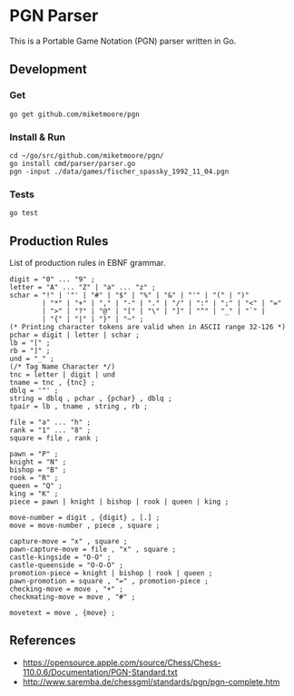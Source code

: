 # PGN Parser

This is a Portable Game Notation (PGN) parser written in Go.

## Development

### Get

```
go get github.com/miketmoore/pgn
```

### Install & Run

```
cd ~/go/src/github.com/miketmoore/pgn/
go install cmd/parser/parser.go
pgn -input ./data/games/fischer_spassky_1992_11_04.pgn
```

### Tests

```
go test
```

## Production Rules

List of production rules in EBNF grammar.

```
digit = "0" ... "9" ;
letter = "A" ... "Z" | "a" ... "z" ;
schar = "!" | '"' | "#" | "$" | "%" | "&" | "'" | "(" | ")"
		| "*" | "+" | "," | "-" | "." | "/" | ":" | ";" | "<" | "="
		| ">" | "?" | "@" | "[" | "\" | "]" | "^" | "_" | "`" |
		| "{" | "|" | "}" | "~" ;
(* Printing character tokens are valid when in ASCII range 32-126 *)
pchar = digit | letter | schar ;
lb = "[" ;
rb = "]" ;
und = "_" ;
(/* Tag Name Character */)
tnc = letter | digit | und
tname = tnc , {tnc} ;
dblq = '"' ;
string = dblq , pchar , {pchar} , dblq ;
tpair = lb , tname , string , rb ;

file = "a" ... "h" ;
rank = "1" ... "8" ;
square = file , rank ;

pawn = "P" ;
knight = "N" ;
bishop = "B" ;
rook = "R" ;
queen = "Q" ;
king = "K" ;
piece = pawn | knight | bishop | rook | queen | king ;

move-number = digit , {digit} , [.] ;
move = move-number , piece , square ;

capture-move = "x" , square ;
pawn-capture-move = file , "x" , square ;
castle-kingside	= "O-O" ;
castle-queenside = "O-O-O" ;
promotion-piece	= knight | bishop | rook | queen ;
pawn-promotion = square , "=" , promotion-piece ;
checking-move = move , "+" ;
checkmating-move = move , "#" ;

movetext = move , {move} ;
```

## References

- https://opensource.apple.com/source/Chess/Chess-110.0.6/Documentation/PGN-Standard.txt
- http://www.saremba.de/chessgml/standards/pgn/pgn-complete.htm
